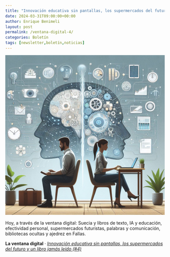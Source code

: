 ```yaml
---
title: "Innovación educativa sin pantallas, los supermercados del futuro y un libro jamás leído (#4)"
date: 2024-03-31T09:00:00+00:00
author: Enrique Benimeli
layout: post
permalink: /ventana-digital-4/
categories: Boletín
tags: [newsletter,boletín,noticias]
---
```


[![image](assets/images/posts/2024/03/mente_extendida_hm.jpeg)](https://ebenimeli.substack.com/p/innovacion-educativa-sin-pantallas)

Hoy, a través de la ventana digital: Suecia y libros de texto, IA y educación, efectividad personal, supermercados futuristas, palabras y comunicación, bibliotecas ocultas y ajedrez en Fallas.

**La ventana digital** · [*Innovación educativa sin pantallas, los supermercados del futuro y un libro jamás leído (#4)*](https://ebenimeli.substack.com/p/innovacion-educativa-sin-pantallas)
